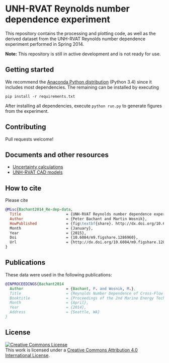 # UNH-RVAT Reynolds number dependence experiment

This repository contains the processing and plotting code, as well as the 
derived dataset from the UNH-RVAT Reynolds number dependence experiment
performed in Spring 2014.

**Note:** This repository is still in active development and is not ready
for use.

Getting started
---------------

We recommend the 
[Anaconda Python distribution](https://store.continuum.io/cshop/anaconda/)
(Python 3.4) since it includes most dependencies. The remaining 
can be installed by executing

    pip install -r requirements.txt

After installing all dependencies, execute `python run.py` to generate
figures from the experiment. 

Contributing
------------

Pull requests welcome!

Documents and other resources
-----------------------------

  * [Uncertainty calculations](http://nbviewer.ipython.org/github/UNH-CORE/RVAT-Re-dep/blob/master/Documents/IPython%20notebooks/uncertainty.ipynb)
  * [UNH-RVAT CAD models](http://figshare.com/articles/UNH_RVAT_CAD_models/1062009)

## How to cite
Please cite 

```bibtex
@Misc{Bachant2014_Re-dep-data,
  Title                    = {UNH-RVAT Reynolds number dependence experiment: Reduced dataset and processing code, rev1},
  Author                   = {Peter Bachant and Martin Wosnik},
  HowPublished             = {fig\textbf{share}. http://dx.doi.org/10.6084/m9.figshare.1286960,
  Month                    = {January},
  Year                     = {2015},
  Doi                      = {10.6084/m9.figshare.1286960},
  Url                      = {http://dx.doi.org/10.6084/m9.figshare.1286960}
}
```

Publications
------------
These data were used in the following publications:

```bibtex
@INPROCEEDINGS{Bachant2014
  Author                   = {Bachant, P. and Wosnik, M.},
  Title                    = {Reynolds Number Dependence of Cross-Flow Turbine Performance and Near-Wake Characteristics},
  Booktitle                = {Proceedings of the 2nd Marine Energy Technology Symposium METS2014},
  Month                    = {April},
  Year                     = {2014},
  Address                  = {Seattle, WA}
}
```

License
-------
<a rel="license" href="http://creativecommons.org/licenses/by/4.0/">
<img alt="Creative Commons License" style="border-width:0" src="http://i.creativecommons.org/l/by/4.0/88x31.png" />
</a><br />This work is licensed under a <a rel="license" href="http://creativecommons.org/licenses/by/4.0/">
Creative Commons Attribution 4.0 International License</a>.
